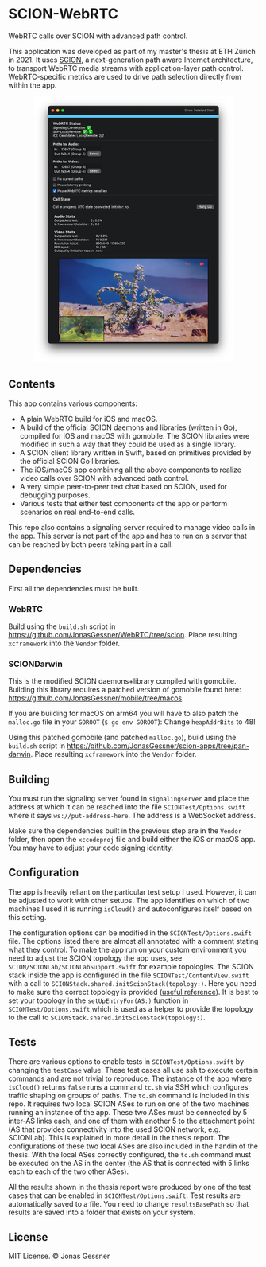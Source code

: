 # SCION-WebRTC

WebRTC calls over SCION with advanced path control.

This application was developed as part of my master's thesis at ETH Zürich in 2021. It uses [SCION](https://scion-architecture.net), a next-generation path aware Internet architecture, to transport WebRTC media streams with application-layer path control. WebRTC-specific metrics are used to drive path selection directly from within the app.

<p align="center">
<img src="https://github.com/JonasGessner/SCION-WebRTC/raw/main/app.png" width="400px">
</p>

## Contents

This app contains various components:

- A plain WebRTC build for iOS and macOS.
- A build of the official SCION daemons and libraries (written in Go), compiled for iOS and macOS with gomobile. The SCION libraries were modified in such a way that they could be used as a single library.
- A SCION client library written in Swift, based on primitives provided by the official SCION Go libraries.
- The iOS/macOS app combining all the above components to realize video calls over SCION with advanced path control.
- A very simple peer-to-peer text chat based on SCION, used for debugging purposes.
- Various tests that either test components of the app or perform scenarios on real end-to-end calls.

This repo also contains a signaling server required to manage video calls in the app. This server is not part of the app and has to run on a server that can be reached by both peers taking part in a call.

## Dependencies

First all the dependencies must be built.

### WebRTC
Build using the `build.sh` script in <https://github.com/JonasGessner/WebRTC/tree/scion>. Place resulting `xcframework` into the `Vendor` folder.

### SCIONDarwin
This is the modified SCION daemons+library compiled with gomobile. Building this library requires a patched version of gomobile found here: <https://github.com/JonasGessner/mobile/tree/macos>.

If you are building for macOS on arm64 you will have to also patch the `malloc.go` file in your `GOROOT` (`$ go env GOROOT`): Change `heapAddrBits` to 48!

Using this patched gomobile (and patched `malloc.go`), build using the `build.sh` script in <https://github.com/JonasGessner/scion-apps/tree/pan-darwin>. Place resulting `xcframework` into the `Vendor` folder.

## Building

You must run the signaling server found in `signalingserver` and place the address at which it can be reached into the file `SCIONTest/Options.swift` where it says `ws://put-address-here`. The address is a WebSocket address.

Make sure the dependencies built in the previous step are in the `Vendor` folder, then open the `xccodeproj` file and build either the iOS or macOS app. You may have to adjust your code signing identity.

## Configuration

The app is heavily reliant on the particular test setup I used. However, it can be adjusted to work with other setups. The app identifies on which of two machines I used it is running `isCloud()` and autoconfigures itself based on this setting.

The configuration options can be modified in the `SCIONTest/Options.swift` file. The options listed there are almost all annotated with a comment stating what they control. To make the app run on your custom environment you need to adjust the SCION topology the app uses, see `SCION/SCIONLab/SCIONLabSupport.swift` for example topologies. The SCION stack inside the app is configured in the file `SCIONTest/ContentView.swift` with a call to `SCIONStack.shared.initScionStack(topology:)`. Here you need to make sure the correct topology is provided ([useful reference](https://docs.scionlab.org/content/config/setup_endhost.html)). It is best to set your topology in the `setUpEntryFor(AS:)` function in `SCIONTest/Options.swift` which is used as a helper to provide the topology to the call to `SCIONStack.shared.initScionStack(topology:)`.

## Tests

There are various options to enable tests in `SCIONTest/Options.swift` by changing the `testCase` value. These test cases all use ssh to execute certain commands and are not trivial to reproduce. The instance of the app where `isCloud()` returns `false` runs a command `tc.sh` via SSH which configures traffic shaping on groups of paths. The `tc.sh` command is included in this repo. It requires two local SCION ASes to run on one of the two machines running an instance of the app. These two ASes must be connected by 5 inter-AS links each, and one of them with another 5 to the attachment point (AS that provides connectivity into the used SCION network, e.g. SCIONLab). This is explained in more detail in the thesis report. The configurations of these two local ASes are also included in the handin of the thesis. With the local ASes correctly configured, the `tc.sh` command must be executed on the AS in the center (the AS that is connected with 5 links each to each of the two other ASes).

All the results shown in the thesis report were produced by one of the test cases that can be enabled in `SCIONTest/Options.swift`. Test results are automatically saved to a file. You need to change `resultsBasePath` so that results are saved into a folder that exists on your system.

## License

MIT License.
© Jonas Gessner